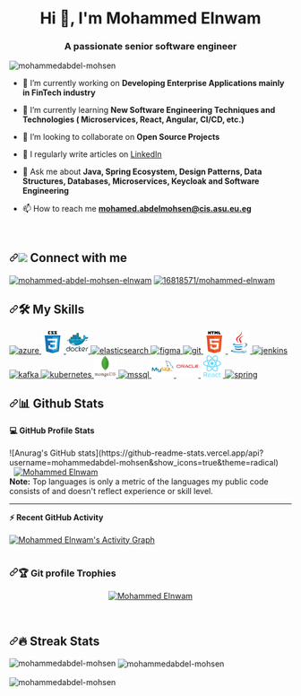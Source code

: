 <h1 align="center">Hi 👋, I'm Mohammed Elnwam</h1>
<h3 align="center">A passionate senior software engineer</h3>

<p align="left"> <img src="https://komarev.com/ghpvc/?username=mohammedabdel-mohsen&label=Profile%20views&color=0e75b6&style=flat" alt="mohammedabdel-mohsen" /> </p>

- 🔭 I’m currently working on **Developing Enterprise Applications mainly in FinTech industry**

- 🌱 I’m currently learning **New Software Engineering Techniques and Technologies ( Microservices, React, Angular, CI/CD, etc.)**

- 👯 I’m looking to collaborate on **Open Source Projects**

- 📝 I regularly write articles on [LinkedIn](LinkedIn)

- 💬 Ask me about **Java, Spring Ecosystem, Design Patterns, Data Structures, Databases, Microservices, Keycloak and Software Engineering**

- 📫 How to reach me **mohamed.abdelmohsen@cis.asu.eu.eg**
<br>
<h2 data-sourcepos="18:1-18:102" dir="auto"><a id="user-content--connect-with-me" class="anchor" aria-hidden="true" href="#-connect-with-me"><svg class="octicon octicon-link" viewBox="0 0 16 16" version="1.1" width="16" height="16" aria-hidden="true"><path fill-rule="evenodd" d="M7.775 3.275a.75.75 0 001.06 1.06l1.25-1.25a2 2 0 112.83 2.83l-2.5 2.5a2 2 0 01-2.83 0 .75.75 0 00-1.06 1.06 3.5 3.5 0 004.95 0l2.5-2.5a3.5 3.5 0 00-4.95-4.95l-1.25 1.25zm-4.69 9.64a2 2 0 010-2.83l2.5-2.5a2 2 0 012.83 0 .75.75 0 001.06-1.06 3.5 3.5 0 00-4.95 0l-2.5 2.5a3.5 3.5 0 004.95 4.95l1.25-1.25a.75.75 0 00-1.06-1.06l-1.25 1.25a2 2 0 01-2.83 0z"></path></svg></a><a target="_blank" rel="noopener noreferrer" href="https://camo.githubusercontent.com/c0a1ff533f2a741658eb8a0551bd70fb541825ef55f07e8c761aa2795d2e0dfd/68747470733a2f2f6d656469612e67697068792e636f6d2f6d656469612f6959384352426451584f444a5343455249722f67697068792e676966"><img src="https://camo.githubusercontent.com/c0a1ff533f2a741658eb8a0551bd70fb541825ef55f07e8c761aa2795d2e0dfd/68747470733a2f2f6d656469612e67697068792e636f6d2f6d656469612f6959384352426451584f444a5343455249722f67697068792e676966" width="30px" data-canonical-src="https://media.giphy.com/media/iY8CRBdQXODJSCERIr/giphy.gif" style="max-width: 100%;"></a> Connect with me</h2>
<p align="left">
<a href="https://linkedin.com/in/mohammed-abdel-mohsen-elnwam" target="blank"><img align="center" src="https://raw.githubusercontent.com/rahuldkjain/github-profile-readme-generator/master/src/images/icons/Social/linked-in-alt.svg" alt="mohammed-abdel-mohsen-elnwam" height="30" width="40" /></a>
<a href="https://stackoverflow.com/users/16818571/mohammed-elnwam" target="blank"><img align="center" src="https://raw.githubusercontent.com/rahuldkjain/github-profile-readme-generator/master/src/images/icons/Social/stack-overflow.svg" alt="16818571/mohammed-elnwam" height="30" width="40" /></a>
</p>

<h2 data-sourcepos="32:1-32:20" dir="auto"><a id="user-content-️-my-skills" class="anchor" aria-hidden="true" href="#️-my-skills"><svg class="octicon octicon-link" viewBox="0 0 16 16" version="1.1" width="16" height="16" aria-hidden="true"><path fill-rule="evenodd" d="M7.775 3.275a.75.75 0 001.06 1.06l1.25-1.25a2 2 0 112.83 2.83l-2.5 2.5a2 2 0 01-2.83 0 .75.75 0 00-1.06 1.06 3.5 3.5 0 004.95 0l2.5-2.5a3.5 3.5 0 00-4.95-4.95l-1.25 1.25zm-4.69 9.64a2 2 0 010-2.83l2.5-2.5a2 2 0 012.83 0 .75.75 0 001.06-1.06 3.5 3.5 0 00-4.95 0l-2.5 2.5a3.5 3.5 0 004.95 4.95l1.25-1.25a.75.75 0 00-1.06-1.06l-1.25 1.25a2 2 0 01-2.83 0z"></path></svg></a><g-emoji class="g-emoji" alias="hammer_and_wrench" fallback-src="https://github.githubassets.com/images/icons/emoji/unicode/1f6e0.png">🛠️</g-emoji> My Skills</h2>
<p align="left"> <a href="https://azure.microsoft.com/en-in/" target="_blank" rel="noreferrer"> <img src="https://www.vectorlogo.zone/logos/microsoft_azure/microsoft_azure-icon.svg" alt="azure" width="40" height="40"/> </a> <a href="https://www.w3schools.com/css/" target="_blank" rel="noreferrer"> <img src="https://raw.githubusercontent.com/devicons/devicon/master/icons/css3/css3-original-wordmark.svg" alt="css3" width="40" height="40"/> </a> <a href="https://www.docker.com/" target="_blank" rel="noreferrer"> <img src="https://raw.githubusercontent.com/devicons/devicon/master/icons/docker/docker-original-wordmark.svg" alt="docker" width="40" height="40"/> </a> <a href="https://www.elastic.co" target="_blank" rel="noreferrer"> <img src="https://www.vectorlogo.zone/logos/elastic/elastic-icon.svg" alt="elasticsearch" width="40" height="40"/> </a> <a href="https://www.figma.com/" target="_blank" rel="noreferrer"> <img src="https://www.vectorlogo.zone/logos/figma/figma-icon.svg" alt="figma" width="40" height="40"/> </a> <a href="https://git-scm.com/" target="_blank" rel="noreferrer"> <img src="https://www.vectorlogo.zone/logos/git-scm/git-scm-icon.svg" alt="git" width="40" height="40"/> </a> <a href="https://www.w3.org/html/" target="_blank" rel="noreferrer"> <img src="https://raw.githubusercontent.com/devicons/devicon/master/icons/html5/html5-original-wordmark.svg" alt="html5" width="40" height="40"/> </a> <a href="https://www.java.com" target="_blank" rel="noreferrer"> <img src="https://raw.githubusercontent.com/devicons/devicon/master/icons/java/java-original.svg" alt="java" width="40" height="40"/> </a> <a href="https://www.jenkins.io" target="_blank" rel="noreferrer"> <img src="https://www.vectorlogo.zone/logos/jenkins/jenkins-icon.svg" alt="jenkins" width="40" height="40"/> </a> <a href="https://kafka.apache.org/" target="_blank" rel="noreferrer"> <img src="https://www.vectorlogo.zone/logos/apache_kafka/apache_kafka-icon.svg" alt="kafka" width="40" height="40"/> </a> <a href="https://kubernetes.io" target="_blank" rel="noreferrer"> <img src="https://www.vectorlogo.zone/logos/kubernetes/kubernetes-icon.svg" alt="kubernetes" width="40" height="40"/> </a> <a href="https://www.mongodb.com/" target="_blank" rel="noreferrer"> <img src="https://raw.githubusercontent.com/devicons/devicon/master/icons/mongodb/mongodb-original-wordmark.svg" alt="mongodb" width="40" height="40"/> </a> <a href="https://www.microsoft.com/en-us/sql-server" target="_blank" rel="noreferrer"> <img src="https://www.svgrepo.com/show/303229/microsoft-sql-server-logo.svg" alt="mssql" width="40" height="40"/> </a> <a href="https://www.mysql.com/" target="_blank" rel="noreferrer"> <img src="https://raw.githubusercontent.com/devicons/devicon/master/icons/mysql/mysql-original-wordmark.svg" alt="mysql" width="40" height="40"/> </a> <a href="https://www.oracle.com/" target="_blank" rel="noreferrer"> <img src="https://raw.githubusercontent.com/devicons/devicon/master/icons/oracle/oracle-original.svg" alt="oracle" width="40" height="40"/> </a> <a href="https://reactjs.org/" target="_blank" rel="noreferrer"> <img src="https://raw.githubusercontent.com/devicons/devicon/master/icons/react/react-original-wordmark.svg" alt="react" width="40" height="40"/> </a> <a href="https://spring.io/" target="_blank" rel="noreferrer"> <img src="https://www.vectorlogo.zone/logos/springio/springio-icon.svg" alt="spring" width="40" height="40"/> </a> </p>

<h2 data-sourcepos="107:2-107:21" dir="auto"><a id="user-content--github-stats" class="anchor" aria-hidden="true" href="#-github-stats"><svg class="octicon octicon-link" viewBox="0 0 16 16" version="1.1" width="16" height="16" aria-hidden="true"><path fill-rule="evenodd" d="M7.775 3.275a.75.75 0 001.06 1.06l1.25-1.25a2 2 0 112.83 2.83l-2.5 2.5a2 2 0 01-2.83 0 .75.75 0 00-1.06 1.06 3.5 3.5 0 004.95 0l2.5-2.5a3.5 3.5 0 00-4.95-4.95l-1.25 1.25zm-4.69 9.64a2 2 0 010-2.83l2.5-2.5a2 2 0 012.83 0 .75.75 0 001.06-1.06 3.5 3.5 0 00-4.95 0l-2.5 2.5a3.5 3.5 0 004.95 4.95l1.25-1.25a.75.75 0 00-1.06-1.06l-1.25 1.25a2 2 0 01-2.83 0z"></path></svg></a><g-emoji class="g-emoji" alias="bar_chart" fallback-src="https://github.githubassets.com/images/icons/emoji/unicode/1f4ca.png">📊</g-emoji> Github Stats</h2>

<summary><b><g-emoji class="g-emoji" alias="computer" fallback-src="https://github.githubassets.com/images/icons/emoji/unicode/1f4bb.png">💻</g-emoji> GitHub Profile Stats</b></summary>
<br>
![Anurag's GitHub stats](https://github-readme-stats.vercel.app/api?username=mohammedabdel-mohsen&show_icons=true&theme=radical)
<!-- <p align="center" dir="auto">
    <a href="https://github-readme-stats.vercel.app/api?username=mohammedabdel-mohsen"><img alt="Mohammed Elnwam's Github Stats" src="https://camo.githubusercontent.com/ef05236aec2bab7294d89dbab753b45178feffab2d265f0ea3cc0f8fd78f655d/68747470733a2f2f6769746875622d726561646d652d73746174732e76657263656c2e6170702f6170693f757365726e616d653d6d616e617273686168696e34382673686f775f69636f6e733d7472756526636f756e745f707269766174653d74727565267468656d653d616c676f6c6961" height="192px" data-canonical-src="https://github-readme-stats.vercel.app/api?username=mohammedabdel-mohsen&amp;show_icons=true&amp;count_private=true&amp;theme=algolia" style="max-width: 100%;"></a> -->
<br>
  &nbsp;
	  <a target="_blank" rel="noopener noreferrer" href="https://camo.githubusercontent.com/696ec0cd12ccb407b8a62c9515eb207435a47dd7c5ac8d7b051ad9f1aee138a2/68747470733a2f2f6769746875622d726561646d652d73746174732e76657263656c2e6170702f6170692f746f702d6c616e67733f757365726e616d653d6d616e617273686168696e3438266c616e67735f636f756e743d31302673686f775f69636f6e733d74727565266c6f63616c653d656e266c61796f75743d636f6d70616374267468656d653d616c676f6c6961"><img src="https://camo.githubusercontent.com/696ec0cd12ccb407b8a62c9515eb207435a47dd7c5ac8d7b051ad9f1aee138a2/68747470733a2f2f6769746875622d726561646d652d73746174732e76657263656c2e6170702f6170692f746f702d6c616e67733f757365726e616d653d6d616e617273686168696e3438266c616e67735f636f756e743d31302673686f775f69636f6e733d74727565266c6f63616c653d656e266c61796f75743d636f6d70616374267468656d653d616c676f6c6961" alt="Mohammed Elnwam" height="192px" data-canonical-src="https://github-readme-stats.vercel.app/api/top-langs?username=mohammedabdel-mohsen&amp;langs_count=10&amp;show_icons=true&amp;locale=en&amp;layout=compact&amp;theme=algolia" style="max-width: 100%;"></a>
  <br>
  <b>Note:</b> Top languages is only a metric of the languages my public code consists of and doesn't reflect experience or skill level.
  </p>
<hr data-sourcepos="122:1-123:0">
<summary><b><g-emoji class="g-emoji" alias="zap" fallback-src="https://github.githubassets.com/images/icons/emoji/unicode/26a1.png">⚡</g-emoji> Recent GitHub Activity</b></summary>
<br>
<a href="https://github.com/mohammedabdel-mohsen"><img alt="Mohammed Elnwam's Activity Graph" src="https://camo.githubusercontent.com/3c4cc199febc4708f46a881b687b3a713d27c75bb2e2532856c5cbf63dea53ce/68747470733a2f2f61637469766974792d67726170682e6865726f6b756170702e636f6d2f67726170683f757365726e616d653d6d616e617273686168696e343826637573746f6d5f7469746c653d4d616e617225323053686168696e25323773253230436f6e747269627574696f6e2532304772617068267468656d653d72656163742d6461726b" data-canonical-src="https://activity-graph.herokuapp.com/graph?username=mohammedabdel-mohsen&amp;custom_title=Mohammed%20Elnwam%27s%20Contribution%20Graph&amp;theme=react-dark" style="max-width: 100%;"></a>
<br>
<br>
<h3 data-sourcepos="132:1-132:33" dir="auto"><a id="user-content-trophy-git-profile-trophies" class="anchor" aria-hidden="true" href="#trophy-git-profile-trophies"><svg class="octicon octicon-link" viewBox="0 0 16 16" version="1.1" width="16" height="16" aria-hidden="true"><path fill-rule="evenodd" d="M7.775 3.275a.75.75 0 001.06 1.06l1.25-1.25a2 2 0 112.83 2.83l-2.5 2.5a2 2 0 01-2.83 0 .75.75 0 00-1.06 1.06 3.5 3.5 0 004.95 0l2.5-2.5a3.5 3.5 0 00-4.95-4.95l-1.25 1.25zm-4.69 9.64a2 2 0 010-2.83l2.5-2.5a2 2 0 012.83 0 .75.75 0 001.06-1.06 3.5 3.5 0 00-4.95 0l-2.5 2.5a3.5 3.5 0 004.95 4.95l1.25-1.25a.75.75 0 00-1.06-1.06l-1.25 1.25a2 2 0 01-2.83 0z"></path></svg></a><g-emoji class="g-emoji" alias="trophy" fallback-src="https://github.githubassets.com/images/icons/emoji/unicode/1f3c6.png">🏆</g-emoji> Git profile Trophies</h3>
<p align="center" dir="auto"> <a href="https://github.com/ryo-ma/github-profile-trophy"><img src="https://github-profile-trophy.vercel.app/?username=mohammedabdel-mohsen" alt="Mohammed Elnwam" data-canonical-src="https://github-profile-trophy.vercel.app/?username=mohammedabdel-mohsen&amp;layout=compact&amp;theme=algolia" style="max-width: 100%;"></a> </p>

<br>
<h2 data-sourcepos="26:1-26:20" dir="auto"><a id="user-content--streak-stats" class="anchor" aria-hidden="true" href="#-streak-stats"><svg class="octicon octicon-link" viewBox="0 0 16 16" version="1.1" width="16" height="16" aria-hidden="true"><path fill-rule="evenodd" d="M7.775 3.275a.75.75 0 001.06 1.06l1.25-1.25a2 2 0 112.83 2.83l-2.5 2.5a2 2 0 01-2.83 0 .75.75 0 00-1.06 1.06 3.5 3.5 0 004.95 0l2.5-2.5a3.5 3.5 0 00-4.95-4.95l-1.25 1.25zm-4.69 9.64a2 2 0 010-2.83l2.5-2.5a2 2 0 012.83 0 .75.75 0 001.06-1.06 3.5 3.5 0 00-4.95 0l-2.5 2.5a3.5 3.5 0 004.95 4.95l1.25-1.25a.75.75 0 00-1.06-1.06l-1.25 1.25a2 2 0 01-2.83 0z"></path></svg></a><g-emoji class="g-emoji" alias="fire" fallback-src="https://github.githubassets.com/images/icons/emoji/unicode/1f525.png">🔥</g-emoji> Streak Stats</h2>
<p><img align="left" src="https://github-readme-stats.vercel.app/api/top-langs?username=mohammedabdel-mohsen&show_icons=true&locale=en&layout=compact" alt="mohammedabdel-mohsen" /></p>

<p>&nbsp;<img align="center" src="https://github-readme-stats.vercel.app/api?username=mohammedabdel-mohsen&show_icons=true&locale=en&theme=radical" alt="mohammedabdel-mohsen" /></p>

<p><img align="center" src="https://github-readme-streak-stats.herokuapp.com/?user=mohammedabdel-mohsen&" alt="mohammedabdel-mohsen" /></p>

